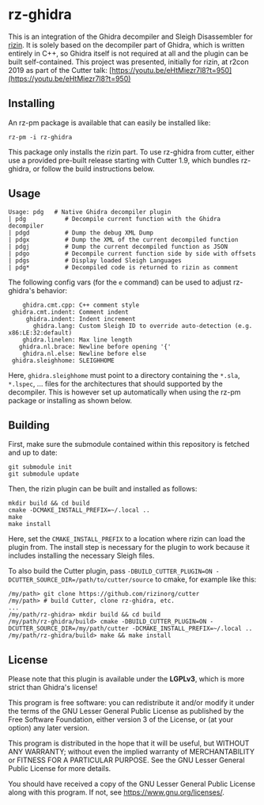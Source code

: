 <!--<img width="150" height="150" align="left" style="float: left; margin: 0 10px 0 0;" alt="rz-ghidra-dec logo" src="https://raw.githubusercontent.com/rizinorg/rz-ghidra-dec/master/assets/logo.png">-->

# rz-ghidra

<!--[![Build Status](https://travis-ci.com/rizinorg/rz-ghidra-dec.svg?token=JDmXp2pDhXxtPErySVHM&branch=master)](https://travis-ci.com/rizinorg/rz-ghidra)-->

This is an integration of the Ghidra decompiler and Sleigh Disassembler for [rizin](https://github.com/rizinorg/rizin).
It is solely based on the decompiler part of Ghidra, which is written entirely in
C++, so Ghidra itself is not required at all and the plugin can be built self-contained.
This project was presented, initially for rizin, at r2con 2019 as part of the Cutter talk: [https://youtu.be/eHtMiezr7l8?t=950](https://youtu.be/eHtMiezr7l8?t=950)

## Installing

An rz-pm package is available that can easily be installed like:
```
rz-pm -i rz-ghidra
```

This package only installs the rizin part.
To use rz-ghidra from cutter, either use a provided pre-built release starting with
Cutter 1.9, which bundles rz-ghidra, or follow the build instructions below.

## Usage

```
Usage: pdg   # Native Ghidra decompiler plugin
| pdg           # Decompile current function with the Ghidra decompiler
| pdgd          # Dump the debug XML Dump
| pdgx          # Dump the XML of the current decompiled function
| pdgj          # Dump the current decompiled function as JSON
| pdgo          # Decompile current function side by side with offsets
| pdgs          # Display loaded Sleigh Languages
| pdg*          # Decompiled code is returned to rizin as comment
```

The following config vars (for the `e` command) can be used to adjust rz-ghidra's behavior:

```
    ghidra.cmt.cpp: C++ comment style
 ghidra.cmt.indent: Comment indent
     ghidra.indent: Indent increment
       ghidra.lang: Custom Sleigh ID to override auto-detection (e.g. x86:LE:32:default)
    ghidra.linelen: Max line length
   ghidra.nl.brace: Newline before opening '{'
    ghidra.nl.else: Newline before else
 ghidra.sleighhome: SLEIGHHOME
```

Here, `ghidra.sleighhome` must point to a directory containing the `*.sla`, `*.lspec`, ... files for
the architectures that should supported by the decompiler. This is however set up automatically when using
the rz-pm package or installing as shown below.

## Building

First, make sure the submodule contained within this repository is fetched and up to date:

```
git submodule init
git submodule update
```

Then, the rizin plugin can be built and installed as follows:

```
mkdir build && cd build
cmake -DCMAKE_INSTALL_PREFIX=~/.local ..
make
make install
```

Here, set the `CMAKE_INSTALL_PREFIX` to a location where rizin can load the plugin from.
The install step is necessary for the plugin to work because it includes installing the necessary Sleigh files.

To also build the Cutter plugin, pass `-DBUILD_CUTTER_PLUGIN=ON -DCUTTER_SOURCE_DIR=/path/to/cutter/source` to cmake, for example like this:
```
/my/path> git clone https://github.com/rizinorg/cutter
/my/path> # build Cutter, clone rz-ghidra, etc.
...
/my/path/rz-ghidra> mkdir build && cd build
/my/path/rz-ghidra/build> cmake -DBUILD_CUTTER_PLUGIN=ON -DCUTTER_SOURCE_DIR=/my/path/cutter -DCMAKE_INSTALL_PREFIX=~/.local ..
/my/path/rz-ghidra/build> make && make install
```

## License

Please note that this plugin is available under the **LGPLv3**, which
is more strict than Ghidra's license!

This program is free software: you can redistribute it and/or modify
it under the terms of the GNU Lesser General Public License as published by
the Free Software Foundation, either version 3 of the License, or
(at your option) any later version.

This program is distributed in the hope that it will be useful,
but WITHOUT ANY WARRANTY; without even the implied warranty of
MERCHANTABILITY or FITNESS FOR A PARTICULAR PURPOSE.  See the
GNU Lesser General Public License for more details.

You should have received a copy of the GNU Lesser General Public License
along with this program.  If not, see <https://www.gnu.org/licenses/>.
